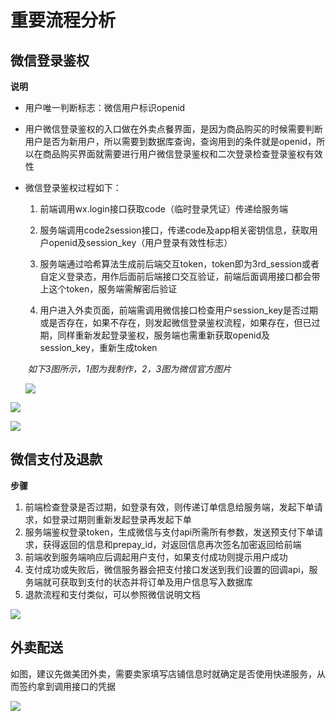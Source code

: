 # 重要流程分析

## 微信登录鉴权

**说明**

- 用户唯一判断标志：微信用户标识openid

- 用户微信登录鉴权的入口做在外卖点餐界面，是因为商品购买的时候需要判断用户是否为新用户，所以需要到数据库查询，查询用到的条件就是openid，所以在商品购买界面就需要进行用户微信登录鉴权和二次登录检查登录鉴权有效性

- 微信登录鉴权过程如下：

   1. 前端调用wx.login接口获取code（临时登录凭证）传递给服务端

   2. 服务端调用code2session接口，传递code及app相关密钥信息，获取用户openid及session_key（用户登录有效性标志）

   3. 服务端通过哈希算法生成前后端交互token，token即为3rd_session或者自定义登录态，用作后面前后端接口交互验证，前端后面调用接口都会带上这个token，服务端需解密后验证

   4. 用户进入外卖页面，前端需调用微信接口检查用户session_key是否过期或是否存在，如果不存在，则发起微信登录鉴权流程，如果存在，但已过期，同样重新发起登录鉴权，服务端也需重新获取openid及session_key，重新生成token

      

  ​	*如下3图所示，1图为我制作，2，3图为微信官方图片*

  

  ![](https://niliv-technology-1252830662.cos.ap-chengdu.myqcloud.com/mina/%E7%99%BB%E5%BD%95%E6%B5%81%E7%A8%8B%E5%9B%BE.jpg)

  



![](https://niliv-technology-1252830662.cos.ap-chengdu.myqcloud.com/mina/api-login.jpg)





![](https://niliv-technology-1252830662.cos.ap-chengdu.myqcloud.com/mina/174428f91796fdx0479vdd.jpg)



## 微信支付及退款

**步骤**

1. 前端检查登录是否过期，如登录有效，则传递订单信息给服务端，发起下单请求，如登录过期则重新发起登录再发起下单
2. 服务端鉴权登录token，生成微信与支付api所需所有参数，发送预支付下单请求，获得返回的信息和prepay_id，对返回信息再次签名加密返回给前端
3. 前端收到服务端响应后调起用户支付，如果支付成功则提示用户成功
4. 支付成功或失败后，微信服务器会把支付接口发送到我们设置的回调api，服务端就可获取到支付的状态并将订单及用户信息写入数据库
5. 退款流程和支付类似，可以参照微信说明文档



![](https://niliv-technology-1252830662.cos.ap-chengdu.myqcloud.com/mina/1590818-777bbb4e74688be0.jpg)



## 外卖配送

如图，建议先做美团外卖，需要卖家填写店铺信息时就确定是否使用快递服务，从而签约拿到调用接口的凭据

![](https://niliv-technology-1252830662.cos.ap-chengdu.myqcloud.com/mina/%E5%A4%96%E5%8D%96%E9%85%8D%E9%80%81%E6%B5%81%E7%A8%8B%E5%9B%BE.jpg)

